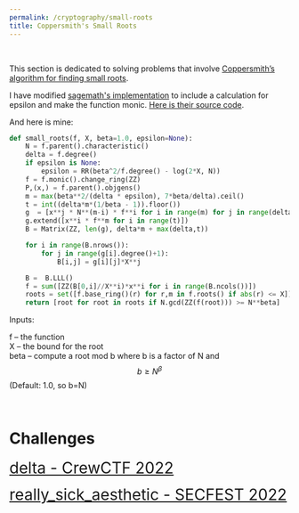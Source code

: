 ```yaml
---
permalink: /cryptography/small-roots
title: Coppersmith's Small Roots
---
```


<br>

This section is dedicated to solving problems that involve [Coppersmith’s algorithm for finding small roots](http://cr.yp.to/bib/2001/coppersmith.pdf).

I have modified [sagemath's implementation](https://doc.sagemath.org/html/en/reference/polynomial_rings/sage/rings/polynomial/polynomial_modn_dense_ntl.html#sage.rings.polynomial.polynomial_modn_dense_ntl.small_roots) to include a calculation for epsilon and make the function monic. [Here is their source code](https://gitlab.com/sagemath/sage/-/blob/develop/src/sage/rings/polynomial/polynomial_modn_dense_ntl.pyx).

And here is mine:

```python
def small_roots(f, X, beta=1.0, epsilon=None):
    N = f.parent().characteristic()
    delta = f.degree()
    if epsilon is None:
        epsilon = RR(beta^2/f.degree() - log(2*X, N))
    f = f.monic().change_ring(ZZ)
    P,(x,) = f.parent().objgens()
    m = max(beta**2/(delta * epsilon), 7*beta/delta).ceil()
    t = int((delta*m*(1/beta - 1)).floor())
    g  = [x**j * N**(m-i) * f**i for i in range(m) for j in range(delta)]
    g.extend([x**i * f**m for i in range(t)]) 
    B = Matrix(ZZ, len(g), delta*m + max(delta,t))

    for i in range(B.nrows()):
        for j in range(g[i].degree()+1):
            B[i,j] = g[i][j]*X**j

    B =  B.LLL()
    f = sum([ZZ(B[0,i]//X**i)*x**i for i in range(B.ncols())])
    roots = set([f.base_ring()(r) for r,m in f.roots() if abs(r) <= X])
    return [root for root in roots if N.gcd(ZZ(f(root))) >= N**beta]
```

Inputs:

f – the function <br>
X – the bound for the root <br>
beta – compute a root mod b where b is a factor of N and $$b \geq N^β$$ (Default: 1.0, so b=N)

<br>

# Challenges


<span style="font-size:2em;">   [delta - CrewCTF 2022](/cryptography/small-roots/delta-CrewCTF-2022)       </span> <br>

<span style="font-size:2em;">   [really_sick_aesthetic - SECFEST 2022](/cryptography/small-roots/really-sick-aesthetic-CrewCTF-2022)       </span> <br>
